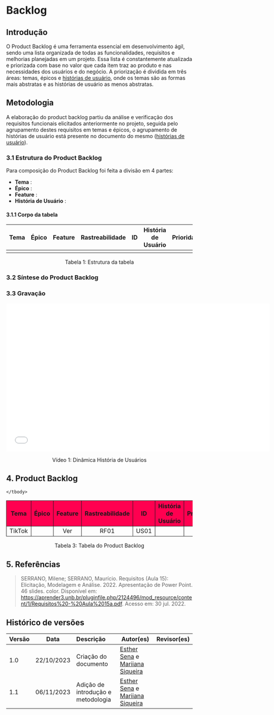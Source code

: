 # Backlog

## Introdução

O Product Backlog é uma ferramenta essencial em desenvolvimento ágil, sendo uma lista organizada de todas as funcionalidades, requisitos e melhorias planejadas em um projeto. Essa lista é constantemente atualizada e priorizada com base no valor que cada item traz ao produto e nas necessidades dos usuários e do negócio. A priorização é dividida em três áreas: temas, épicos e [histórias de usuário](https://github.com/Requisitos-de-Software/2023.2-e-Titulo/blob/main/docs/historiasdeusuario.md), onde os temas são as formas mais abstratas e as histórias de usuário as menos abstratas.

## Metodologia

A elaboração do product backlog partiu da análise e verificação dos requisitos funcionais elicitados anteriormente no projeto, seguida pelo agrupamento destes requisitos em temas e épicos, o agrupamento de histórias de usuário está presente no documento do mesmo ([histórias de usuário](https://github.com/Requisitos-de-Software/2023.2-e-Titulo/blob/main/docs/historiasdeusuario.md)).

### 3.1 Estrutura do Product Backlog
<p style="text-indent: 0px; text-align: justify">
    Para composição do Product Backlog foi feita a divisão em 4 partes:
    </p>
    
- **Tema** : 
- **Épico** : 
- **Feature** :
- **História de Usuário** :

#### 3.1.1 Corpo da tabela



| Tema | Épico | Feature | Rastreabilidade | ID |História de Usuário |Prioridade|
| -------- | -------- | -------- |-------- |-------- |-------- |-------- |
|     |     |  |    |    |    |    |
<div style="text-align: center">
<p>Tabela 1: Estrutura da tabela</p>
</div>


### 3.2 Síntese do Product Backlog
<p style="text-indent: 0px; text-align: justify">

</p>

### 3.3 Gravação

<iframe width="711" height="400" src="--------------" title="YouTube video player" frameborder="0" allow="accelerometer; autoplay; clipboard-write; encrypted-media; gyroscope; picture-in-picture" allowfullscreen></iframe>
<div style="text-align: center">
<p>Vídeo 1: Dinâmica História de Usuários</p>
</div>

## 4. Product Backlog

<table>
    <thead>
        <tr style="background-color: #ff0050">
            <th style="border-style:solid;border-width:1px;text-align:center">Tema</th>
            <th style="border-style:solid;border-width:1px;text-align:center">Épico</th>
            <th style="border-style:solid;border-width:1px;text-align:center">Feature</th>
            <th style="border-style:solid;border-width:1px;text-align:center">Rastreabilidade</th>
            <th style="border-style:solid;border-width:1px;text-align:center">ID</th>
            <th style="border-style:solid;border-width:1px;text-align:center">História de Usuário</th>
            <th style="border-style:solid;border-width:1px;text-align:center">Prioridade</th>
        </tr>
    </thead>
    <tbody>
        <tr>
        <td style="border-style:solid;border-width:1px;text-align:center;vertical-align:middle" rowspan="100%">TikTok</td>
        </tr>
        <tr>
              <td style="border-style:solid;border-width:1px;text-align:center;vertical-align:middle" rowspan="6"></td>
            <td style="border-style:solid;border-width:1px;text-align:center;vertical-align:middle" rowspan="1">Ver </td>
            <td style="border-style:solid;border-width:1px;text-align:center;vertical-align:middle" rowspan="1">RF01</td>
            <td style="border-style:solid;border-width:1px;text-align:center;vertical-align:middle" rowspan="1">US01</td>
            <td style="border-style:solid;border-width:1px;text-align:center;vertical-align:middle" rowspan="1"></td>
            <td style="border-style:solid;border-width:1px;text-align:center;vertical-align:middle" rowspan="1"></td>
        </tr>
        <tr>

    </tbody>
</table>
<div style="text-align: center">
<p>Tabela 3: Tabela do Product Backlog</p>
</div>

## 5. Referências

>SERRANO, Milene; SERRANO, Maurício. Requisitos (Aula 15): Elicitação, Modelagem e Análise. 2022. Apresentação de Power Point. 46 slides. color. Disponível em: https://aprender3.unb.br/pluginfile.php/2124496/mod_resource/content/1/Requisitos%20-%20Aula%2015a.pdf. Acesso em: 30 jul. 2022.


## Histórico de versões
| Versão | Data       | Descrição                   | Autor(es)     | Revisor(es) |
|--------|------------|:-----------------------------|---------------|-------------|
| 1.0    | 22/10/2023 | Criação do documento   | [Esther Sena](https://github.com/esmsena) e  [Mariiana Siqueira](https://github.com/Maryyscreuza) |     |  
| 1.1    | 06/11/2023 | Adição de introdução e metodologia   | [Esther Sena](https://github.com/esmsena) e  [Mariiana Siqueira](https://github.com/Maryyscreuza) |     |  
